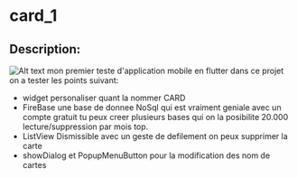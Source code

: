# card_1

## Description:
![Alt text](relative/path/to/CARD_1.png?raw=true "CARD 01")
mon premier teste d'application mobile en flutter
dans ce projet on a tester les points suivant:

  - widget personaliser quant la nommer CARD
  - FireBase une base de donnee NoSql qui est vraiment geniale avec un compte gratuit 
     tu peux creer plusieurs bases qui on la posibilite 20.000 lecture/suppression par mois top.
  - ListView Dismissible avec un geste de defilement on peux supprimer la carte
  - showDialog et PopupMenuButton pour la modification des nom de cartes




